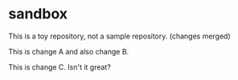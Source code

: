 # sandbox

This is a toy repository, not a sample repository.
(changes merged)

This is change A and also change B.

This is change C. Isn't it great?
